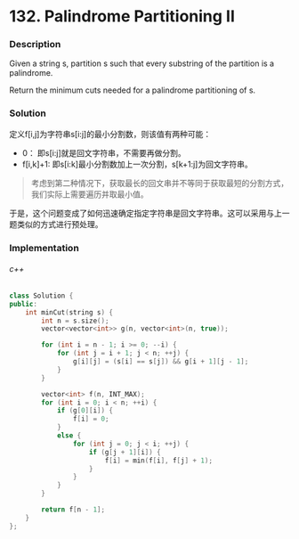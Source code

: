 # 132. Palindrome Partitioning II

### Description

Given a string s, partition s such that every substring of the partition is a palindrome.

Return the minimum cuts needed for a palindrome partitioning of s.

### Solution

定义f[i,j]为字符串s[i:j]的最小分割数，则该值有两种可能：
- 0： 即s[i:j]就是回文字符串，不需要再做分割。
- f[i,k]+1: 即s[i:k]最小分割数加上一次分割，s[k+1:j]为回文字符串。
> 考虑到第二种情况下，获取最长的回文串并不等同于获取最短的分割方式，我们实际上需要遍历并取最小值。

于是，这个问题变成了如何迅速确定指定字符串是回文字符串。这可以采用与上一题类似的方式进行预处理。

### Implementation

###### c++

```c++
class Solution {
public:
    int minCut(string s) {
        int n = s.size();
        vector<vector<int>> g(n, vector<int>(n, true));

        for (int i = n - 1; i >= 0; --i) {
            for (int j = i + 1; j < n; ++j) {
                g[i][j] = (s[i] == s[j]) && g[i + 1][j - 1];
            }
        }

        vector<int> f(n, INT_MAX);
        for (int i = 0; i < n; ++i) {
            if (g[0][i]) {
                f[i] = 0;
            }
            else {
                for (int j = 0; j < i; ++j) {
                    if (g[j + 1][i]) {
                        f[i] = min(f[i], f[j] + 1);
                    }
                }
            }
        }

        return f[n - 1];
    }
};
```